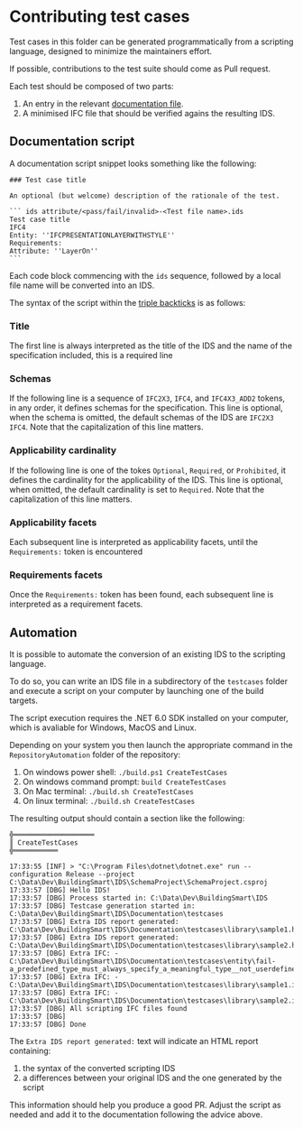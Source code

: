 # Contributing test cases

Test cases in this folder can be generated programmatically from a scripting language, designed to minimize the maintainers effort.

If possible, contributions to the test suite should come as Pull request.

Each test should be composed of two parts:

1. An entry in the relevant [documentation file](scripts.md).
1. A minimised IFC file that should be verified agains the resulting IDS.

## Documentation script

A documentation script snippet looks something like the following:

```` text
### Test case title

An optional (but welcome) description of the rationale of the test.

``` ids attribute/<pass/fail/invalid>-<Test file name>.ids
Test case title
IFC4
Entity: ''IFCPRESENTATIONLAYERWITHSTYLE''
Requirements:
Attribute: ''LayerOn''
```
````

Each code block commencing with the ` ids ` sequence, followed by a local file name will be converted into an IDS.

The syntax of the script within the [triple backticks](https://docs.github.com/en/get-started/writing-on-github/working-with-advanced-formatting/creating-and-highlighting-code-blocks#fenced-code-blocks) is as follows:

### Title

The first line is always interpreted as the title of the IDS and the name of the specification included, this is a required line

### Schemas

If the following line is a sequence of `IFC2X3`, `IFC4`, and `IFC4X3_ADD2` tokens, in any order, it defines schemas for the specification.
This line is optional, when the schema is omitted, the default schemas of the IDS are `IFC2X3 IFC4`. Note that the capitalization of this line matters.

### Applicability cardinality

If the following line is one of the tokes `Optional`, `Required`, or `Prohibited`, it defines the cardinality for the applicability of the IDS.
This line is optional, when omitted, the default cardinality is set to `Required`. Note that the capitalization of this line matters.

### Applicability facets

Each subsequent line is interpreted as applicability facets, until the `Requirements:` token is encountered

### Requirements facets

Once the `Requirements:` token has been found, each subsequent line is interpreted as a requirement facets.

## Automation

It is possible to automate the conversion of an existing IDS to the scripting language.

To do so, you can write an IDS file in a subdirectory of the `testcases` folder and execute a script on your computer by launching one of the build targets.

The script execution requires the .NET 6.0 SDK installed on your computer, which is avaliable for Windows, MacOS and Linux.

Depending on your system you then launch the appropriate command in the `RepositoryAutomation` folder of the repository:

1. On windows power shell: `./build.ps1 CreateTestCases`
1. On windows command prompt: `build CreateTestCases`
1. On Mac terminal: `./build.sh CreateTestCases`
1. On linux terminal: `./build.sh CreateTestCases`

The resulting output should contain a section like the following:

``` text
╬════════════════════
║ CreateTestCases
╬═══════════

17:33:55 [INF] > "C:\Program Files\dotnet\dotnet.exe" run --configuration Release --project C:\Data\Dev\BuildingSmart\IDS\SchemaProject\SchemaProject.csproj
17:33:57 [DBG] Hello IDS!
17:33:57 [DBG] Process started in: C:\Data\Dev\BuildingSmart\IDS
17:33:57 [DBG] Testcase generation started in: C:\Data\Dev\BuildingSmart\IDS\Documentation\testcases
17:33:57 [DBG] Extra IDS report generated: C:\Data\Dev\BuildingSmart\IDS\Documentation\testcases\library\sample1.html
17:33:57 [DBG] Extra IDS report generated: C:\Data\Dev\BuildingSmart\IDS\Documentation\testcases\library\sample2.html
17:33:57 [DBG] Extra IFC: - C:\Data\Dev\BuildingSmart\IDS\Documentation\testcases\entity\fail-a_predefined_type_must_always_specify_a_meaningful_type__not_userdefined_itself.ifc
17:33:57 [DBG] Extra IFC: - C:\Data\Dev\BuildingSmart\IDS\Documentation\testcases\library\sample1.ifc
17:33:57 [DBG] Extra IFC: - C:\Data\Dev\BuildingSmart\IDS\Documentation\testcases\library\sample2.ifc
17:33:57 [DBG] All scripting IFC files found
17:33:57 [DBG]
17:33:57 [DBG] Done
```

The  `Extra IDS report generated:` text will indicate an HTML report containing:

1. the syntax of the converted scripting IDS
2. a differences between your original IDS and the one generated by the script

This information should help you produce a good PR. Adjust the script as needed and add it to the documentation following the advice above.
